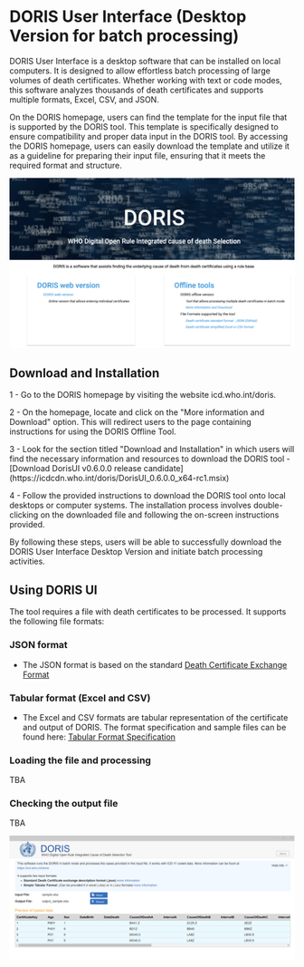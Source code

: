# DORIS User Interface (Desktop Version for batch processing) 

DORIS User Interface is a desktop software that can be installed on local computers. It is designed to allow effortless batch processing of large volumes of death certificates. Whether working with text or code modes, this software analyzes thousands of death certificates and supports multiple formats, Excel, CSV, and JSON.

On the DORIS homepage, users can find the template for the input file that is supported by the DORIS tool. This template is specifically designed to ensure compatibility and proper data input in the DORIS tool. By accessing the DORIS homepage, users can easily download the template and utilize it as a guideline for preparing their input file, ensuring that it meets the required format and structure. 

![DORIShomepagepicture ](img/DORIShomepage.png)

## Download and Installation

1 - Go to the DORIS homepage by visiting the website icd.who.int/doris.
<p> 2 - On the homepage, locate and click on the "More information and Download" option. This will redirect users to the page containing instructions for using the DORIS Offline Tool.
<p> 3 - Look for the section titled "Download and Installation" in which users will find the necessary information and resources to download the DORIS tool - [Download DorisUI v0.6.0.0 release candidate](https://icdcdn.who.int/doris/DorisUI_0.6.0.0_x64-rc1.msix)
<p> 4 - Follow the provided instructions to download the DORIS tool onto local desktops or computer systems. The installation process involves double-clicking on the downloaded file and following the on-screen instructions provided.

By following these steps, users will be able to successfully download the DORIS User Interface Desktop Version and initiate batch processing activities.

## Using DORIS UI

The tool requires a file with death certificates to be processed. It supports the following file  formats:

### JSON format
- The JSON format is based on the standard [Death Certificate Exchange Format](json-format.md) 

### Tabular format (Excel and CSV)
- The Excel and CSV formats are tabular representation of the certificate and output of DORIS. The format specification and sample files can be found 
here: [Tabular Format Specification](csv-excel-format.md)

### Loading the file and processing

TBA

### Checking the output file

TBA

![DORIS UI Screenshot](img/dorisuiscreen.png)


